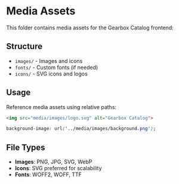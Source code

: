 # Media Assets

This folder contains media assets for the Gearbox Catalog frontend:

## Structure
- `images/` - Images and icons
- `fonts/` - Custom fonts (if needed)
- `icons/` - SVG icons and logos

## Usage
Reference media assets using relative paths:
```html
<img src="media/images/logo.svg" alt="Gearbox Catalog">
```

```css
background-image: url('../media/images/background.png');
```

## File Types
- **Images**: PNG, JPG, SVG, WebP
- **Icons**: SVG preferred for scalability
- **Fonts**: WOFF2, WOFF, TTF